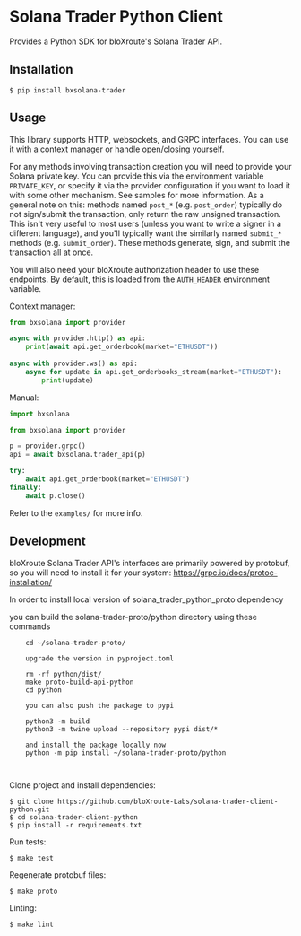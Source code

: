 # Solana Trader Python Client

Provides a Python SDK for bloXroute's Solana Trader API.

## Installation

```
$ pip install bxsolana-trader
```

## Usage

This library supports HTTP, websockets, and GRPC interfaces. You can use it with
a context manager or handle open/closing yourself.

For any methods involving transaction creation you will need to provide your 
Solana private key. You can provide this via the environment variable 
`PRIVATE_KEY`, or specify it via the provider configuration if you want to load 
it with some other mechanism. See samples for more information. 
As a general note on this: methods named `post_*` (e.g. `post_order`) typically 
do not sign/submit the transaction, only return the raw unsigned transaction. 
This isn't very useful to most users (unless you want to write a signer in a 
different language), and you'll typically want the similarly named `submit_*` 
methods (e.g. `submit_order`). These methods generate, sign, and submit the
transaction all at once.

You will also need your bloXroute authorization header to use these endpoints. By default, this is loaded from the 
`AUTH_HEADER` environment variable.

Context manager:

```python
from bxsolana import provider

async with provider.http() as api:
    print(await api.get_orderbook(market="ETHUSDT"))
    
async with provider.ws() as api:
    async for update in api.get_orderbooks_stream(market="ETHUSDT"):
        print(update)
```

Manual:

```python
import bxsolana

from bxsolana import provider

p = provider.grpc()
api = await bxsolana.trader_api(p)

try:
    await api.get_orderbook(market="ETHUSDT")
finally:
    await p.close()
```

Refer to the `examples/` for more info.

## Development

bloXroute Solana Trader API's interfaces are primarily powered by protobuf, so you will 
need to install it for your system: https://grpc.io/docs/protoc-installation/

In order to install local version of solana_trader_python_proto dependency

you can build the solana-trader-proto/python directory using these commands


```
    cd ~/solana-trader-proto/
    
    upgrade the version in pyproject.toml
    
    rm -rf python/dist/
    make proto-build-api-python
    cd python
    
    you can also push the package to pypi 
   
    python3 -m build
    python3 -m twine upload --repository pypi dist/*
    
    and install the package locally now
    python -m pip install ~/solana-trader-proto/python
    


```

Clone project and install dependencies:

```
$ git clone https://github.com/bloXroute-Labs/solana-trader-client-python.git
$ cd solana-trader-client-python
$ pip install -r requirements.txt
```

Run tests:

```
$ make test
```

Regenerate protobuf files:

```
$ make proto
```

Linting:
```
$ make lint
```
